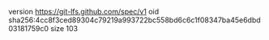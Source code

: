 version https://git-lfs.github.com/spec/v1
oid sha256:4cc8f3ced89304c79219a993722bc558bd6c6c1f08347ba45e6dbd03181759c0
size 103
